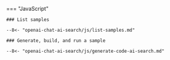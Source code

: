 === "JavaScript"

    ### List samples

    --8<- "openai-chat-ai-search/js/list-samples.md"

    ### Generate, build, and run a sample

    --8<- "openai-chat-ai-search/js/generate-code-ai-search.md"
